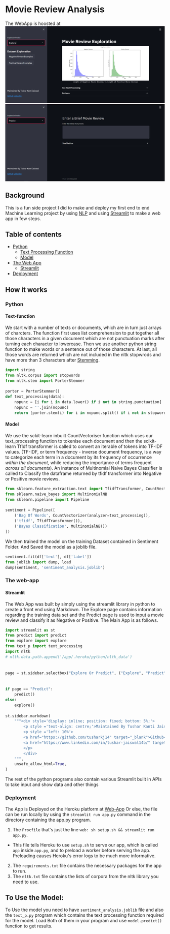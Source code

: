 # Movie Review Analysis
The WebApp is hoosted at [](https://movie-analysis-streamlit.herokuapp.com/)
![Explore Page](images/Explore_ss.png)
![Predict Page](images/Predict_ss.png)

## Background
This is a fun side project I did to make and deploy my first end to end Machine Learning project by using [NLP](https://en.wikipedia.org/wiki/Natural_language_processing) and using [Streamlit](https://docs.streamlit.io/en/stable/index.html) to make a web app in few steps.

## Table of contents
* [Python](#python)
  - [Text Processing Function](#Text-function)
  - [Model](#Model)
* [The Web App](#the-web-app)
  - [Streamlit](#Streamlit)
* [Deployment](#deployment)

## How it works
### Python
#### Text-function
We start with a number of texts or documents, which are in turn just arrays of charcters. The function first uses list comprehension to put together all those characters in a given document which are not punctuation marks after turning each character to lowercase. Then we use another python string function to make words or a sentence out of those characters. At last, all those words are returned which are not included in the nltk stopwrods and have more than 3 characters after [Stemming](https://en.wikipedia.org/wiki/Stemming).

```python
import string
from nltk.corpus import stopwords
from nltk.stem import PorterStemmer

porter = PorterStemmer()
def text_processing(data):
    nopunc = [i for i in data.lower() if i not in string.punctuation]
    nopunc = ''.join(nopunc)
    return [porter.stem(i) for i in nopunc.split() if i not in stopwords.words('English') and len(i)>3]
```


#### Model
We use the sckit-learn inbuilt CountVectoriser function which uses our text_processing function to tokenise each document and then the scikit-learn TfIdf transformer is called to convert an iterable of tokens into TF-IDF values. (TF-IDF, or term frequency - inverse document frequency, is a way to categorize each term in a document by its frequency of occurrence *within the document*, while reducing the importance of terms frequent *across all documents*). 
An instance of Multinomial Naive Bayes Classifier is called to Classify the dataframe returned by tfidf transformer into Negative or Positive movie reviews.

```python
from sklearn.feature_extraction.text import TfidfTransformer, CountVectorizer
from sklearn.naive_bayes import MultinomialNB
from sklearn.pipeline import Pipeline

sentiment = Pipeline([
    ('Bag Of Words', CountVectorizer(analyzer=text_processing)),
    ('tfidf', TfidfTransformer()),
    ('Bayes Classification', MultinomialNB())
])
```

We then trained the model on the training Dataset contained in Sentiment Folder. And Saved the model as a joblib file.

```python
sentiment.fit(df['text'], df['label'])
from joblib import dump, load
dump(sentiment, 'sentiment_analysis.joblib')
```

### The web-app
#### Streamlit
The Web App was built by simply using the streamlit library in python to create a front end using Markdown. The Explore page contains information regarding the training data set and the Predict page is used to input a movie review and classify it as Negative or Positive.
The Main App is as follows.

```python
import streamlit as st
from predict import predict
from explore import explore
from text_p import text_processing
import nltk
# nltk.data.path.append('/app/.heroku/python/nltk_data')


page = st.sidebar.selectbox("Explore Or Predict", ("Explore", "Predict"))


if page == "Predict":
    predict()
else:
    explore()

st.sidebar.markdown(
    """<div style='display: inline; position: fixed; bottom: 5%;'>
        <p style ='text-align: centre;'>Maintained By Tushar Kanti Jaiswal</p>
        <p style ='left: 10%'>
        <a href="https://github.com/tusharkj14" target="_blank">Github</a>
        <a href="https://www.linkedin.com/in/tushar-jaiswal14b/" target="_blank">LinkedIn</a>
        </p>
        </div>
    """,
    unsafe_allow_html=True,
)
```

The rest of the python programs also contain various Streamlit built in APIs to take input and show data and other things



### Deployment
The App is Deployed on the Heroku platform at [Web-App](https://movie-analysis-streamlit.herokuapp.com/)
Or else, the file can be run locally by using the `streamlit run app.py` command in the directory containing the app.py program.

1. The `Procfile` that's just the line `web: sh setup.sh && streamlit run app.py`.
  - This file tells Heroku to use `setup.sh` to serve our app, which is called `app` inside `app.py`, and to preload a worker before serving the app. Preloading causes Heroku's error logs to be much more informative.
2. The `requirements.txt` file contains the necessary packages for the app to run.
3. The `nltk.txt` file contains the lists of corpora from the nltk library you need to use.

## To Use the Model:

To Use the model you need to have `sentiment_analysis.joblib` file and also the `text_p.py` program which contains the text processing function required for the model. Load Both of them in your program and use `model.predict()` function to get results.
